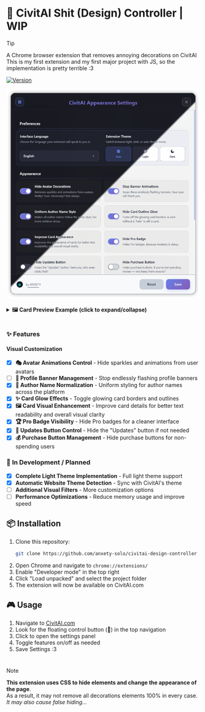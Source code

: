 # 🎨 CivitAI Shit (Design) Controller | WIP

> [!Tip]
> A Chrome browser extension that removes annoying decorations on CivitAI</br>
> This is my first extension and my first major project with JS, so the implementation is pretty terrible :3

[![Version](https://img.shields.io/badge/version-1.0.5-blue)](https://github.com/anxety-solo/civitai-design-controller)

<div align="center">
  <img src="preview.png" alt="CivitAI Shits Controller Preview" width="800">
</div>

</br>

<details>
  <summary><strong>🖼️ Card Preview Example (click to expand/collapse)</strong></summary>

  <div align="center">
    <img src="previewCards.png" alt="Card Visual Enhancement Preview (SOBA!!!)" width="800">
  </div>
  <p align="center">
    <em>This is how cards look with the visual enhancement feature enabled.<br>
    (Can you even tell the difference?! I think it's awesome! :33)</em>
  </p>

</details>

<h1></h1>

### ✨ Features

#### **Visual Customization**

- [x] **🎭 Avatar Animations Control** - Hide sparkles and animations from user avatars
- [ ] **🎪 Profile Banner Management** - Stop endlessly flashing profile banners
- [x] **👤 Author Name Normalization** - Uniform styling for author names across the platform
- [x] **✨ Card Glow Effects** - Toggle glowing card borders and outlines
- [x] **🖼️ Card Visual Enhancement** - Improve card details for better text readability and overall visual clarity
- [x] **🏆 Pro Badge Visibility** - Hide Pro badges for a cleaner interface
- [x] **🔄 Updates Button Control** - Hide the "Updates" button if not needed
- [x] **💰 Purchase Button Management** - Hide purchase buttons for non-spending users

### 🚧 **In Development / Planned**

- [x] **Complete Light Theme Implementation** - Full light theme support
- [x] **Automatic Website Theme Detection** - Sync with CivitAI's theme
- [ ] **Additional Visual Filters** - More customization options
- [ ] **Performance Optimizations** - Reduce memory usage and improve speed

## 📦 Installation

1. Clone this repository:
   ```bash
   git clone https://github.com/anxety-solo/civitai-design-controller
   ```
2. Open Chrome and navigate to `chrome://extensions/`
3. Enable "Developer mode" in the top right
4. Click "Load unpacked" and select the project folder
5. The extension will now be available on CivitAI.com

## 🎮 Usage

1. Navigate to [CivitAI.com](https://civitai.com)
2. Look for the floating control button (🎨) in the top navigation
3. Click to open the settings panel
4. Toggle features on/off as needed
5. Save Settings :3

<h1></h1>

> [!Note]
> **This extension uses CSS to hide elements and change the appearance of the page**.</br>
> As a result, it may not remove all decorations elements 100% in every case.</br>
> _It may also cause false hiding..._